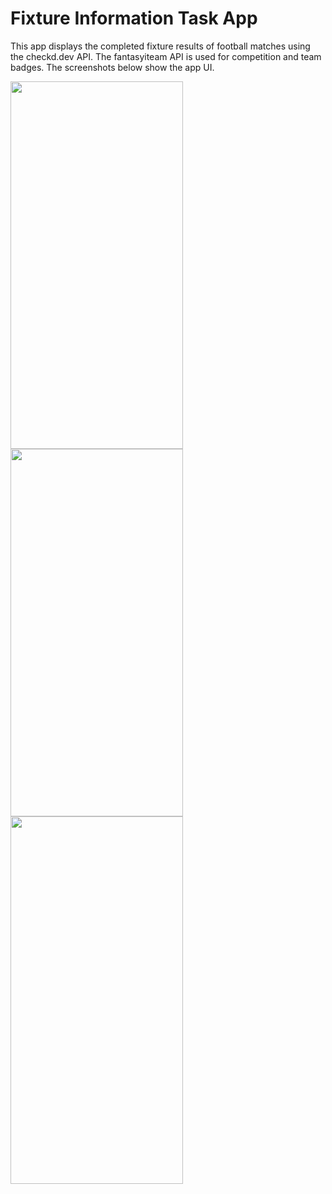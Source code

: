# Fixture Information Task App



This app displays the completed fixture results of football matches using the checkd.dev API. The fantasyiteam API is used for competition and team badges. The screenshots below show the app UI.



<img src="https://user-images.githubusercontent.com/25490095/173336730-497573a8-98e0-4d13-8989-3def1488d26d.png" data-canonical-src="https://user-images.githubusercontent.com/25490095/173336730-497573a8-98e0-4d13-8989-3def1488d26d.png" width="276" height="588" />

<img src="https://user-images.githubusercontent.com/25490095/173336834-348af430-d86e-488a-a502-f3d17ef46dee.png" data-canonical-src="https://user-images.githubusercontent.com/25490095/173336730-497573a8-98e0-4d13-8989-3def1488d26d.png" width="276" height="588" />

<img src="https://user-images.githubusercontent.com/25490095/173336853-ef1e7651-e16d-479d-95fb-8d5b49bc15d1.png" data-canonical-src="https://user-images.githubusercontent.com/25490095/173336730-497573a8-98e0-4d13-8989-3def1488d26d.png" width="276" height="588" />
